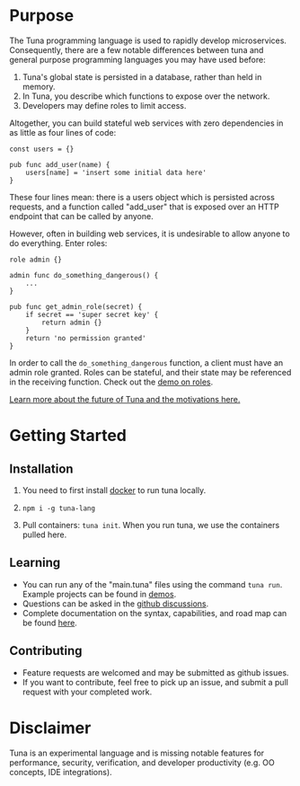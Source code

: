# Purpose

The Tuna programming language is used to rapidly develop microservices. Consequently, there are a few notable differences between tuna and general purpose programming languages you may have used before: 
1. Tuna's global state is persisted in a database, rather than held in memory.
2. In Tuna, you describe which functions to expose over the network. 
3. Developers may define roles to limit access.

Altogether, you can build stateful web services with zero dependencies in as little as four lines of code:

```
const users = {}

pub func add_user(name) {
    users[name] = 'insert some initial data here'
}
```

These four lines mean: there is a users object which is persisted across requests, and a function called "add_user" that is exposed over an HTTP endpoint that can be called by anyone.

However, often in building web services, it is undesirable to allow anyone to do everything. Enter roles:

```
role admin {}

admin func do_something_dangerous() {
    ...
}

pub func get_admin_role(secret) {
    if secret == 'super secret key' {
        return admin {}
    }
    return 'no permission granted'
}
```

In order to call the `do_something_dangerous` function, a client must have an admin role granted. Roles can be stateful, and their state may be referenced in the receiving function. Check out the [demo on roles](./demos/roles).

[Learn more about the future of Tuna and the motivations here.](MOTIVATION.md)

# Getting Started

## Installation

1. You need to first install [docker](https://docs.docker.com/get-docker/) to run tuna locally.

2. `npm i -g tuna-lang`

3. Pull containers: `tuna init`. When you run tuna, we use the containers pulled here.

## Learning
- You can run any of the "main.tuna" files using the command `tuna run`. Example projects can be found in [demos](./demos).
- Questions can be asked in the [github discussions](https://github.com/Conder-Systems/tuna-lang/discussions).
- Complete documentation on the syntax, capabilities, and road map can be found [here](./DOCUMENTATION.md).

## Contributing
 - Feature requests are welcomed and may be submitted as github issues.
 - If you want to contribute, feel free to pick up an issue, and submit a pull request with your completed work.

# Disclaimer
Tuna is an experimental language and is missing notable features for performance, security, verification, and developer productivity (e.g. OO concepts, IDE integrations).
